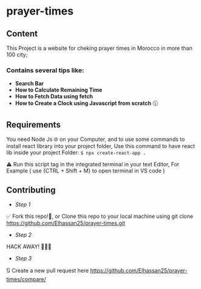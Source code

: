 # prayer-times
## Content
This Project is a website for cheking prayer times in Morocco in more than 100 city;

### Contains several tips like:
* **Search Bar** 
* **How to Calculate Remaining Time**
* **How to Fetch Data using fetch**
* **How to Create a Clock using Javascript from scratch** 🕦

## Requirements
You need Node Js 🌐 on your Computer, and to use some commands to install react library into your project folder, Use this command to have react lib inside your project Folder:
    ```
    $ npx create-react-app .
    ```
    
⚠ Run this script tag in the integrated terminal in your text Editor, For Example ( use {CTRL + Shift + M} to open terminal in VS code )
 
## Contributing
* *Step 1*


✅ Fork this repo!🍴, or Clone this repo to your local machine using git clone https://github.com/Elhassan25/prayer-times.git
* *Step 2*


HACK AWAY! 🧠🧠🧠
* *Step 3*


🔃 Create a new pull request here https://github.com/Elhassan25/prayer-times/compare/
